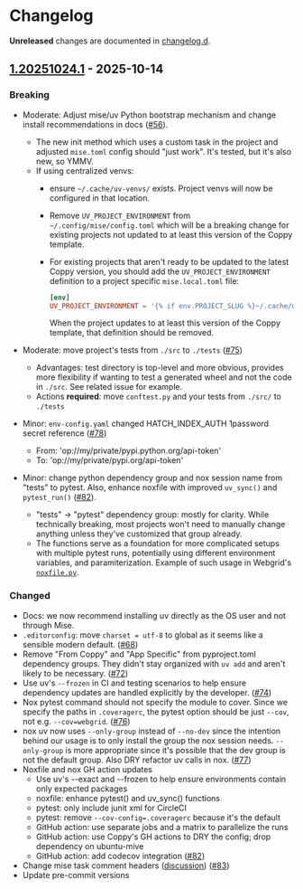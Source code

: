 # Changelog

**Unreleased** changes are documented in [changelog.d].

[changelog.d]: https://github.com/level12/coppy/tree/main/changelog.d

<!-- towncrier release notes start -->

## [1.20251024.1](https://github.com/level12/coppy/releases/tag/v1.20250622.1) - 2025-10-14


### Breaking

- Moderate: Adjust mise/uv Python bootstrap mechanism and change install recommendations in docs ([#56](https://github.com/level12/coppy/issues/56)).
    - The new init method which uses a custom task in the project and adjusted `mise.toml` config
      should "just work".  It's tested, but it's also new, so YMMV.
    - If using centralized venvs:
        - ensure `~/.cache/uv-venvs/` exists.  Project venvs will now be
          configured in that location.
        - Remove `UV_PROJECT_ENVIRONMENT` from `~/.config/mise/config.toml` which will be a breaking
      change for existing projects not updated to at least this version of the Coppy template.

        - For existing projects that aren't ready to be updated to the latest Coppy version, you
        should add the `UV_PROJECT_ENVIRONMENT` definition to a project specific `mise.local.toml`
        file:

          ```toml
          [env]
          UV_PROJECT_ENVIRONMENT = '{% if env.PROJECT_SLUG %}~/.cache/uv-venvs/{{ env.PROJECT_SLUG }}{% endif %}'
          ```

          When the project updates to at least this version of the Coppy template, that definition
          should be removed.
- Moderate: move project's tests from `./src` to `./tests` ([#75](https://github.com/level12/coppy/issues/75))
    - Advantages: test directory is top-level and more obvious, provides more flexibility if wanting
      to test a generated wheel and not the code in `./src`.  See related issue for example.
    - Actions **required**: move `conftest.py` and your tests from `./src/` to `./tests`
- Minor: `env-config.yaml` changed HATCH_INDEX_AUTH 1password secret reference ([#78](https://github.com/level12/coppy/issues/78))

  - From: 'op://my/private/pypi.python.org/api-token'
  - To: 'op://my/private/pypi.org/api-token'

- Minor: change python dependency group and nox session name from "tests" to pytest.  Also, enhance
  noxfile with improved `uv_sync()` and `pytest_run()` ([#82](https://github.com/level12/coppy/issues/82)).

  - "tests" -> "pytest" dependency group: mostly for clarity.  While technically breaking, most
    projects won't need to manually change anything unless they've customized that group already.
  - The functions serve as a foundation for more complicated setups with multiple pytest runs,
    potentially using different environment variables, and paramiterization.  Example of such
    usage in Webgrid's [`noxfile.py`](https://github.com/level12/webgrid/blob/master/noxfile.py).


### Changed

- Docs: we now recommend installing uv directly as the OS user and not through Mise.
- `.editorconfig`: move `charset = utf-8` to global as it seems like a sensible modern default. ([#68](https://github.com/level12/coppy/issues/68))
- Remove "From Coppy" and "App Specific" from pyproject.toml dependency groups.  They didn't stay
  organized with `uv add` and aren't likely to be necessary. ([#72](https://github.com/level12/coppy/issues/72))
- Use uv's `--frozen` in CI and testing scenarios to help ensure dependency updates are handled
  explicitly by the developer. ([#74](https://github.com/level12/coppy/issues/74))
- Nox pytest command should not specify the module to cover.  Since we specify the paths in
  `.coveragerc`, the pytest option should be just `--cov`, not e.g. `--cov=webgrid`. ([#76](https://github.com/level12/coppy/issues/76))
- nox uv now uses `--only-group` instead of `--no-dev` since the intention behind our usage
  is to only install the group the nox session needs.  `--only-group` is more appropriate
  since it's possible that the dev group is not the default group.  Also DRY refactor uv calls in nox. ([#77](https://github.com/level12/coppy/issues/77))
- Noxfile and nox GH action updates
    - Use uv's --exact and --frozen to help ensure environments contain only expected packages
    - noxfile: enhance pytest() and uv_sync() functions
    - pytest: only include junit xml for CircleCI
    - pytest: remove `--cov-config=.coveragerc` because it's the default
    - GitHub action: use separate jobs and a matrix to parallelize the runs
    - GitHub action: use Coppy's GH actions to DRY the config; drop dependency on ubuntu-mive
    - GitHub action: add codecov integration ([#82](https://github.com/level12/coppy/issues/82))
- Change mise task comment headers ([discussion](https://github.com/jdx/mise/discussions/6139)) ([#83](https://github.com/level12/coppy/issues/83))
- Update pre-commit versions

